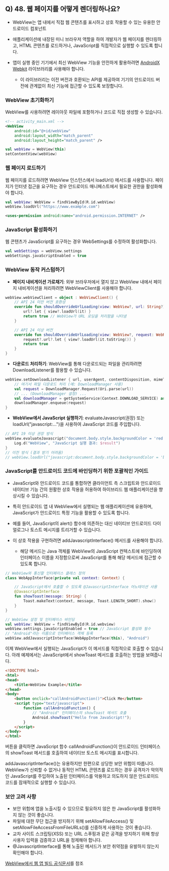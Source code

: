 ## Q) 48. 웹 페이지를 어떻게 렌더링하나요?

* WebView는 앱 내에서 직접 웹 콘텐츠를 표시하고 상호 작용할 수 있는 유용한 안드로이드 컴포넌트
* 애플리케이션에 내장된 미니 브라우저 역할을 하여 개발자가 웹 페이지를 렌더링하고, HTML 콘텐츠를 로드하거나, JavaScript를 직접적으로 실행할 수 있도록 합니다.

* 앱이 실행 중인 기기에서 최신 WebView 기능을 안전하게 활용하려면 [AndroidX Webkit](https://developer.android.com/reference/androidx/webkit/package-summary) 라이브러리를 사용해야 합니다.
    * 이 라이브러리는 이전 버전과 호환되는 API를 제공하여 기기의 안드로이드 버전에 관계없이 최신 기능에 접근할 수 있도록 보장합니다.

### WebView 초기화하기

WebView를 사용하려면 레이아웃 파일에 포함하거나 코드로 직접 생성할 수 있습니다.

```xml
<!-- activity_main.xml -->
<WebView
    android:id="@+id/webView"
    android:layout_width="match_parent"
    android:layout_height="match_parent" />
```

```kotlin
val webView = WebView(this)
setContentView(webView)
```

### 웹 페이지 로드하기

웹 페이지를 로드하려면 WebView 인스턴스에서 loadUrl() 메서드를 사용합니다.
페이지가 인터넷 접근을 요구하는 경우 안드로이드 매니페스트에서 필요한 권한을 활성화해야 합니다.

```kotlin
val webView: WebView = findViewById(R.id.webView)
webView.loadUrl("https://www.example.com")
```

```xml
<uses-permission android:name="android.permission.INTERNET" />
```

### JavaScript 활성화하기

웹 콘텐츠가 JavaScript를 요구하는 경우 WebSettings를 수정하여 활성화합니다.

```kotlin
val webSettings = webView.settings
webSettings.javaScriptEnabled = true
```

### WebView 동작 커스텀하기

* **페이지 내비게이션 가로채기**: 외부 브라우저에서 열지 않고 WebView 내에서 페이지 내비게이션을 처리하려면 WebViewClient를 사용해야 합니다.

```kotlin
webView.webViewClient = object : WebViewClient() {
    // API 24 미만 버전 호환성
    override fun shouldOverrideUrlLoading(view: WebView?, url: String?): Boolean {
        url?.let { view?.loadUrl(it) }
        return true // WebView가 URL 로딩을 처리함을 나타냄
    }

    // API 24 이상 버전
    override fun shouldOverrideUrlLoading(view: WebView?, request: WebResourceRequest?): Boolean {
        request?.url?.let { view?.loadUrl(it.toString()) }
        return true
    }
}
```

* **다운로드 처리하기**: WebView를 통해 다운로드되는 파일을 관리하려면 DownloadListener를 활용할 수 있습니다.

```kotlin
webView.setDownloadListener { url, userAgent, contentDisposition, mimeType, contentLength ->
    // 여기서 파일 다운로드 처리 (예: DownloadManager 사용)
    val request = DownloadManager.Request(Uri.parse(url))
    // ... (DownloadManager 설정) ...
    val downloadManager = getSystemService(Context.DOWNLOAD_SERVICE) as DownloadManager
    downloadManager.enqueue(request)
}
```

* **WebView에서 JavaScript 실행하기**: evaluateJavascript(권장) 또는 loadUrl("javascript:...")을 사용하여 JavaScript 코드를 주입합니다.

```kotlin
// API 19 이상 권장 방식
webView.evaluateJavascript("document.body.style.backgroundColor = 'red';") { result ->
    Log.d("WebView", "JavaScript 실행 결과: $result")
}
// 이전 방식 (결과 받기 어려움)
// webView.loadUrl("javascript:document.body.style.backgroundColor = 'blue';")
```

### JavaScript를 안드로이드 코드에 바인딩하기 위한 포괄적인 가이드

- JavaScript와 안드로이드 코드를 통합하면 클라이언트 측 스크립트와 안드로이드 네이티브 기능 간의 원활한 상호 작용을 허용하여 하이브리드 웹 애플리케이션을 향상시킬 수 있습니다.
- 특히 안드로이드 앱 내 WebView에서 실행되는 웹 애플리케이션에 유용하며, JavaScript가 안드로이드 특정 기능을 활용할 수 있도록 합니다.
- 예를 들어, JavaScript의 alert() 함수에 의존하는 대신 네이티브 안드로이드 다이얼로그나 토스트 메시지를 트리거할 수 있습니다.

- 이 상호 작용을 구현하려면 addJavascriptInterface() 메서드를 사용해야 합니다.
    - 해당 메서드는 Java 객체를 WebView의 JavaScript 컨텍스트에 바인딩하여 인터페이스 이름을 지정함으로써 JavaScript를 통해 해당 메서드에 접근할 수 있도록 합니다.

```kotlin
// WebView와 통신할 인터페이스 클래스 정의
class WebAppInterface(private val context: Context) {

    // JavaScript에서 호출할 수 있도록 @JavascriptInterface 어노테이션 사용
    @JavascriptInterface
    fun showToast(message: String) {
        Toast.makeText(context, message, Toast.LENGTH_SHORT).show()
    }
}

// WebView 설정 및 인터페이스 바인딩
val webView: WebView = findViewById(R.id.webview)
webView.settings.javaScriptEnabled = true // JavaScript 활성화 필수
// "Android"라는 이름으로 인터페이스 객체 등록
webView.addJavascriptInterface(WebAppInterface(this), "Android")
```
이제 WebView에서 실행되는 JavaScript가 이 메서드를 직접적으로 호출할 수 있습니다.
아래 예제에서는 JavaScript에서 showToast 메서드를 호출하는 방법을 보여줍니다.

```html
<!DOCTYPE html>
<html>
<head>
    <title>WebView Example</title>
</head>
<body>
    <button onclick="callAndroidFunction()">Click Me</button>
    <script type="text/javascript">
        function callAndroidFunction() {
            // "Android" 인터페이스의 showToast 메서드 호출
            Android.showToast("Hello from JavaScript!");
        }
    </script>
</body>
</html>
```

버튼을 클릭하면 JavaScript 함수 callAndroidFunction()이 안드로이드 인터페이스의 showToast 메서드를 호출하여 네이티브 토스트 메시지를 표시합니다.<br>

addJavascriptInterface()는 유용하지만 한편으로 상당한 보안 위험이 따릅니다.
WebView가 신뢰할 수 없거나 동적인 HTML 콘텐츠를 로드하는 경우 공격자가 악의적인 JavaScript를 주입하여 노출된 인터페이스를 악용하고 의도하지 않은 안드로이드 코드를 잠재적으로 실행할 수 있습니다.

### 보안 고려 사항

* 보안 위험에 앱을 노출시킬 수 있으므로 필요하지 않은 한 JavaScript를 활성화하지 않는 것이 좋습니다.
* 파일에 대한 무단 접근을 방지하기 위해 setAllowFileAccess() 및 setAllowFileAccessFromFileURLs()를 신중하게 사용하는 것이 좋습니다.
* 교차 사이트 스크립팅(XSS) 또는 URL 스푸핑과 같은 공격을 방지하기 위해 항상 사용자 입력을 검증하고 URL을 정제해야 합니다.
* @JavascriptInterface를 통해 노출된 메서드가 보안 취약점을 유발하지 않는지 확인해야 합니다.

[WebView에서 웹 앱 빌드 공식문서](https://developer.android.com/develop/ui/views/layout/webapps/webview#kotlin)를 참조
